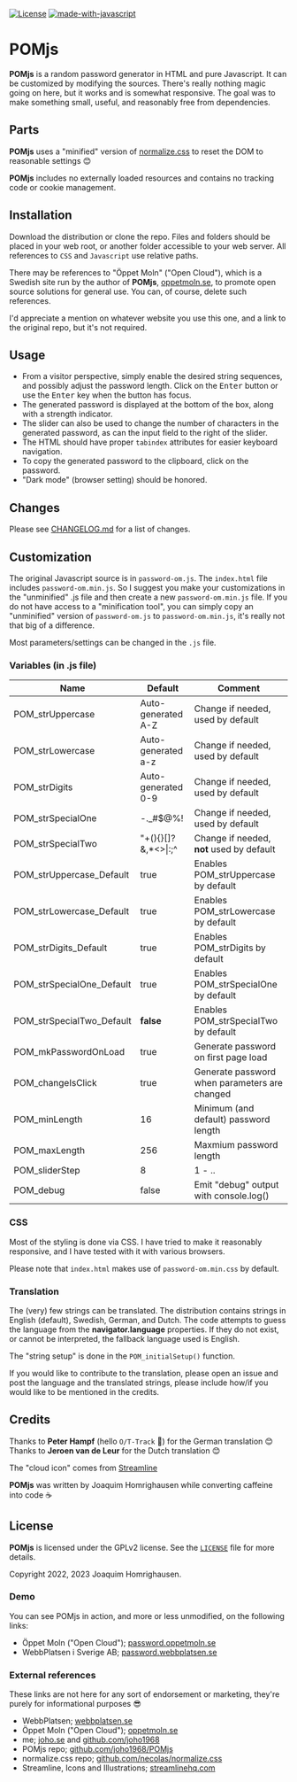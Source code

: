 [![License](https://img.shields.io/badge/License-GPL_v2-blue.svg?style=flat-square)](LICENSE)
[![made-with-javascript](https://img.shields.io/badge/Made%20with-JavaScript-1f425f.svg)](https://en.wikipedia.org/wiki/JavaScript)

# POMjs

**POMjs** is a random password generator in HTML and pure Javascript. It can be customized by modifying the sources. There's really nothing magic going on here, but it works and is somewhat responsive. The goal was to make something small, useful, and reasonably free from dependencies.

## Parts

**POMjs** uses a "minified" version of [normalize.css](https://necolas.github.io/normalize.css) to reset the DOM to reasonable settings :blush:

**POMjs** includes no externally loaded resources and contains no tracking code or cookie management.

## Installation

Download the distribution or clone the repo. Files and folders should be placed in your web root, or another folder accessible to your web server. All references to `CSS` and `Javascript` use relative paths.

There may be references to "Öppet Moln" ("Open Cloud"), which is a Swedish site run by the author of **POMjs**, [oppetmoln.se](https://oppetmoln.se), to promote open source solutions for general use. You can, of course, delete such references.

I'd appreciate a mention on whatever website you use this one, and a link to the original repo, but it's not required.

## Usage

* From a visitor perspective, simply enable the desired string sequences, and possibly adjust the password length. Click on the <kbd>Enter</kbd> button or use the <kbd>Enter</kbd> key when the button has focus.
* The generated password is displayed at the bottom of the box, along with a strength indicator.
* The slider can also be used to change the number of characters in the generated password, as can the input field to the right of the slider.
* The HTML should have proper `tabindex` attributes for easier keyboard navigation.
* To copy the generated password to the clipboard, click on the password.
* "Dark mode" (browser setting) should be honored.

## Changes

Please see [CHANGELOG.md](CHANGELOG.md) for a list of changes.

## Customization

The original Javascript source is in `password-om.js`. The `index.html` file includes `password-om.min.js`. So I suggest you make your customizations in the "unminified" .js file and then create a new `password-om.min.js` file. If you do not have access to a "minification tool", you can simply copy an "unminified" version of `password-om.js` to `password-om.min.js`, it's really not that big of a difference.

Most parameters/settings can be changed in the `.js` file.

### Variables (in .js file)

| Name                      | Default              | Comment                                    |
| ------------------------- | -------------------- | ------------------------------------------ |
| POM_strUppercase          | Auto-generated A-Z   | Change if needed, used by default          |
| POM_strLowercase          | Auto-generated a-z   | Change if needed, used by default          |
| POM_strDigits             | Auto-generated 0-9   | Change if needed, used by default          |
| POM_strSpecialOne         | -.\_#$@%!            | Change if needed, used by default          |
| POM_strSpecialTwo         | "+(){}[]?&,\*<>\|:;^ | Change if needed, **not** used by default  |
| POM_strUppercase_Default  | true                 | Enables POM_strUppercase by default        |
| POM_strLowercase_Default  | true                 | Enables POM_strLowercase by default        |
| POM_strDigits_Default     | true                 | Enables POM_strDigits by default           |
| POM_strSpecialOne_Default | true                 | Enables POM_strSpecialOne by default       |
| POM_strSpecialTwo_Default | **false**            | Enables POM_strSpecialTwo by default       |
| POM_mkPasswordOnLoad      | true                 | Generate password on first page load       |
| POM_changeIsClick         | true                 | Generate password when parameters are changed |
| POM_minLength             | 16                   | Minimum (and default) password length      |
| POM_maxLength             | 256                  | Maxmium password length                    |
| POM_sliderStep            | 8                    | 1 - ..                                     |
| POM_debug                 | false                | Emit "debug" output with console.log()     |

### CSS

Most of the styling is done via CSS. I have tried to make it reasonably responsive, and I have tested with it with various browsers.

Please note that `index.html` makes use of `password-om.min.css` by default. 

### Translation

The (very) few strings can be translated. The distribution contains strings in English (default), Swedish, German, and Dutch. The code attempts to guess the language from the **navigator.language** properties. If they do not exist, or cannot be interpreted, the fallback language used is English.

The "string setup" is done in the `POM_initialSetup()` function.

If you would like to contribute to the translation, please open an issue and post the language and the translated strings, please include how/if you would like to be mentioned in the credits.

## Credits

Thanks to **Peter Hampf** (hello `O/T-Track` :metal:) for the German translation :blush:
Thanks to **Jeroen van de Leur** for the Dutch translation :blush:

The "cloud icon" comes from [Streamline](https://streamlinehq.com)

**POMjs** was written by Joaquim Homrighausen while converting caffeine into code :coffee:

## License

**POMjs** is licensed under the GPLv2 license. See the [`LICENSE`](LICENSE) file for more details.

Copyright 2022, 2023 Joaquim Homrighausen.

### Demo

You can see POMjs in action, and more or less unmodified, on the following links:

* Öppet Moln ("Open Cloud"); [password.oppetmoln.se](https://password.oppetmoln.se)
* WebbPlatsen i Sverige AB; [password.webbplatsen.se](https://password.webbplatsen.se)

### External references

These links are not here for any sort of endorsement or marketing, they're purely for informational purposes :sunglasses:

* WebbPlatsen; [webbplatsen.se](https://webbplatsen.se)
* Öppet Moln ("Open Cloud"); [oppetmoln.se](https://oppetmoln.se)
* me; [joho.se](https://joho.se) and [github.com/joho1968](https://github.com/joho1968)
* POMjs repo; [github.com/joho1968/POMjs](https://github.com/joho1968/POMjs)
* normalize.css repo; [github.com/necolas/normalize.css](https://github.com/necolas/normalize.css)
* Streamline, Icons and Illustrations; [streamlinehq.com](https://streamlinehq.com)
